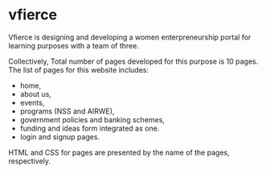 # vfierce

Vfierce is designing and developing a women enterpreneurship portal for learning purposes with a team of three.

Collectively, Total number of pages developed for this purpose is 10 pages.
The list of pages for this website includes:
- home,
- about us,
- events,
- programs (NSS and AIRWE),
- government policies and banking schemes,
- funding and ideas form integrated as one.
- login and signup pages.

HTML and CSS for pages are presented by the name of the pages, respectively.
